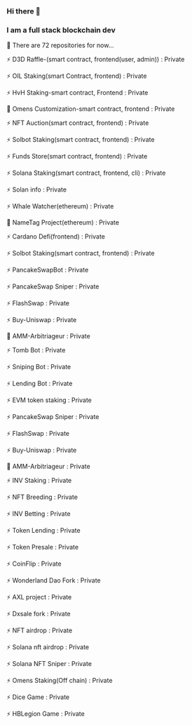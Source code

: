 ### Hi there 👋

### I am a full stack blockchain dev

🔭 There are 72 repositories for now...

⚡ D3D Raffle-(smart contract, frontend(user, admin)) : Private

⚡ OIL Staking(smart Contract, frontend) : Private

⚡ HvH Staking-smart contract, Frontend : Private

🌱 Omens Customization-smart contract, frontend : Private

⚡ NFT Auction(smart contract, frontend) : Private

⚡ Solbot Staking(smart contract, frontend) : Private

⚡ Funds Store(smart contract, frontend) : Private

⚡ Solana Staking(smart contract, frontend, cli) : Private

⚡ Solan info : Private

⚡ Whale Watcher(ethereum) : Private

🌱 NameTag Project(ethereum) : Private

⚡ Cardano Defi(frontend) : Private

⚡ Solbot Staking(smart contract, frontend) : Private

⚡ PancakeSwapBot : Private

⚡ PancakeSwap Sniper : Private

⚡ FlashSwap : Private

⚡ Buy-Uniswap : Private

🌱 AMM-Arbitriageur : Private

⚡ Tomb Bot : Private

⚡ Sniping Bot : Private

⚡ Lending Bot : Private

⚡ EVM token staking : Private

⚡ PancakeSwap Sniper : Private

⚡ FlashSwap : Private

⚡ Buy-Uniswap : Private

🌱 AMM-Arbitriageur : Private

⚡ INV Staking : Private

⚡ NFT Breeding : Private

⚡ INV Betting : Private

⚡ Token Lending : Private

⚡ Token Presale : Private

⚡ CoinFlip : Private

⚡ Wonderland Dao Fork : Private

⚡ AXL project : Private

⚡ Dxsale fork : Private

⚡ NFT airdrop : Private

⚡ Solana nft airdrop : Private

⚡ Solana NFT Sniper : Private

⚡ Omens Staking(Off chain) : Private

⚡ Dice Game : Private

⚡ HBLegion Game : Private
<!--
**blockchainshifu/blockchainshifu** is a ✨ _special_ ✨ repository because its `README.md` (this file) appears on your GitHub profile.

Here are some ideas to get you started:

- 🔭 I’m currently working on ...
- 🌱 I’m currently learning ...
- 👯 I’m looking to collaborate on ...
- 🤔 I’m looking for help with ...
- 💬 Ask me about ...
- 📫 How to reach me: ...
- 😄 Pronouns: ...
- ⚡ Fun fact: ...
-->
